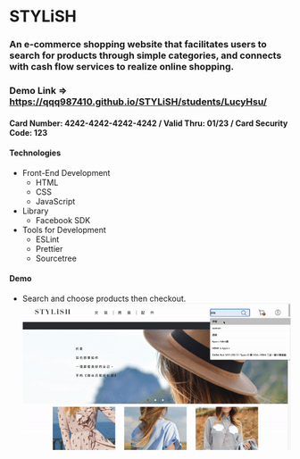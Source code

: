 # STYLiSH

### An e-commerce shopping website that facilitates users to search for products through simple categories, and connects with cash flow services to realize online shopping.

### Demo Link   =>   https://qqq987410.github.io/STYLiSH/students/LucyHsu/

#### Card Number: 4242-4242-4242-4242 / Valid Thru: 01/23 / Card Security Code: 123


#### Technologies

-  Front-End Development
   -  HTML
   -  CSS
   -  JavaScript
-  Library
   -  Facebook SDK
-  Tools for Development
   -  ESLint
   -  Prettier
   -  Sourcetree

#### Demo

-  Search and choose products then checkout.
![image](https://github.com/qqq987410/STYLiSH/blob/master/demo.gif)
